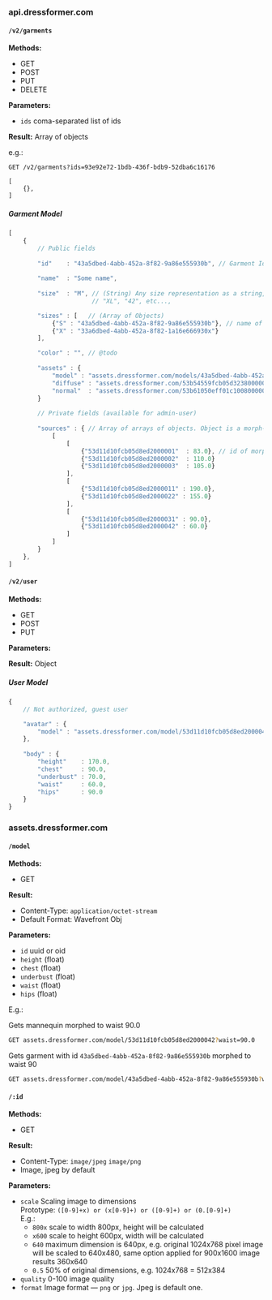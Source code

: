 ### api.dressformer.com

#### `/v2/garments`
__Methods:__ 

- GET
- POST
- PUT
- DELETE

__Parameters:__

- `ids` coma-separated list of ids  

__Result:__ Array of objects

e.g.:

```
GET /v2/garments?ids=93e92e72-1bdb-436f-bdb9-52dba6c16176

[
	{},
]

```

#####  Garment Model

```javascript
[
	{
		// Public fields
		
		"id"    : "43a5dbed-4abb-452a-8f82-9a86e555930b", // Garment Id as a uuid
		
		"name"  : "Some name",
		
		"size"  : "M", // (String) Any size representation as a string, e.g. 
		               // "XL", "42", etc..., 

		"sizes" : [   // (Array of Objects)
			{"S" : "43a5dbed-4abb-452a-8f82-9a86e555930b"}, // name of size : garment id
			{"X" : "33a6dbed-4abb-452a-8f82-1a16e666930x"}  
		],

		"color" : "", // @todo
		
		"assets" : {
			"model" : "assets.dressformer.com/models/43a5dbed-4abb-452a-8f82-9a86e555930b" // Garment model, by default in obj format
			"diffuse" : "assets.dressformer.com/53b54559fcb05d3238000002" // Diffuse map
			"normal"  : "assets.dressformer.com/53b61050eff01c1008000001" // Normal map
		}
		
		// Private fields (available for admin-user)
		
		"sources" : { // Array of arrays of objects. Object is a morph-target - weight pair.
			[
				[
					{"53d11d10fcb05d8ed2000001"  : 83.0}, // id of morph-target : weight
					{"53d11d10fcb05d8ed2000002"  : 110.0}
					{"53d11d10fcb05d8ed2000003"  : 105.0}
				],
				[
					{"53d11d10fcb05d8ed2000011" : 190.0}, 
					{"53d11d10fcb05d8ed2000022" : 155.0}
				],
				[
					{"53d11d10fcb05d8ed2000031" : 90.0}, 
					{"53d11d10fcb05d8ed2000042" : 60.0}
				]
			]
		}
	},	
]
```

#### `/v2/user`
__Methods:__ 

- GET
- POST
- PUT

__Parameters:__


__Result:__ Object

##### User Model

```javascript
{
	// Not authorized, guest user

	"avatar" : {
		"model" : "assets.dressformer.com/model/53d11d10fcb05d8ed2000042" // Some base mannequin
	},
	
	"body" : {
		"height"    : 170.0,
		"chest"     : 90.0,
		"underbust" : 70.0,
		"waist"     : 60.0,
		"hips"      : 90.0
	}
}
```


### assets.dressformer.com

#### `/model`
__Methods:__

- GET

__Result:__

- Content-Type: `application/octet-stream` 
- Default Format: Wavefront Obj

__Parameters:__

- `id` uuid or oid
- `height`    (float)
- `chest`     (float)
- `underbust` (float)
- `waist`     (float)
- `hips`      (float)

E.g.:

Gets mannequin morphed to waist 90.0

```sh
GET assets.dressformer.com/model/53d11d10fcb05d8ed2000042?waist=90.0
```

Gets garment with id `43a5dbed-4abb-452a-8f82-9a86e555930b` morphed to waist 90

```sh
GET assets.dressformer.com/model/43a5dbed-4abb-452a-8f82-9a86e555930b?waist=90.0
```

#### `/:id` 
	
__Methods:__

- GET

__Result:__

- Content-Type: `image/jpeg` `image/png`
- Image, jpeg by default

__Parameters:__

- `scale` Scaling image to dimensions  
	Prototype: `([0-9]+x) or (x[0-9]+) or ([0-9]+) or (0.[0-9]+)`  
	E.g.:
  	+ `800x` scale to width 800px, height will be calculated
  	+ `x600` scale to height 600px, width will be calculated
  	+ `640`  maximum dimension is 640px, e.g. original 1024x768 pixel image will be scaled to 640x480,
           same option applied for 900x1600 image results 360x640
  	+ `0.5`  50% of original dimensions, e.g. 1024x768 = 512x384
- `quality` 0-100 image quality
- `format` Image format — `png` or `jpg`. Jpeg is default one.

	


